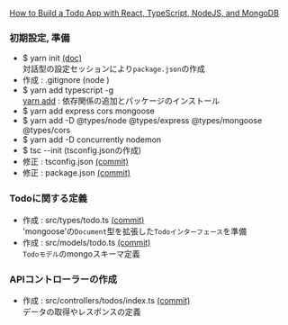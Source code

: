 [How to Build a Todo App with React, TypeScript, NodeJS, and MongoDB](https://www.freecodecamp.org/news/how-to-build-a-todo-app-with-react-typescript-nodejs-and-mongodb/)

### 初期設定, 準備
- $ yarn init [(doc)](https://classic.yarnpkg.com/ja/docs/cli/init/#toc-yarn-init)  
  対話型の設定セッションにより``package.json``の作成
- 作成 : .gitignore (node
)
- $ yarn add typescript -g  
  [yarn add](https://classic.yarnpkg.com/ja/docs/cli/add) : 依存関係の追加とパッケージのインストール
- $ yarn add express cors mongoose
- $ yarn add -D @types/node @types/express @types/mongoose @types/cors
- $ yarn add -D concurrently nodemon
- $ tsc --init (tsconfig.jsonの作成)
- 修正 : tsconfig.json [(commit)](https://github.com/RiSEblackbird/TS_Node_MongoDB/commit/94b787c19102c441b156b18b8f303e23584149b7)
- 修正 : package.json [(commit)](https://github.com/RiSEblackbird/TS_Node_MongoDB/commit/e6d56691d47c3821de4abb2e5e023c8ba76aeca6)
### Todoに関する定義
- 作成 : src/types/todo.ts [(commit)](https://github.com/RiSEblackbird/TS_Node_MongoDB/commit/45c69c2aaad6bb5637bbaf148093881966821ff9)  
  'mongoose'の``Document``型を拡張した``Todoインターフェース``を準備
- 作成 : src/models/todo.ts [(commit)](https://github.com/RiSEblackbird/TS_Node_MongoDB/commit/df005a75343738800194ba0a422864d471207f11)  
  ``Todoモデル``のmongoスキーマ定義
### APIコントローラーの作成
- 作成 : src/controllers/todos/index.ts [(commit)](https://github.com/RiSEblackbird/TS_Node_MongoDB/commit/8a37c7f873b97c9dbbd43f64b91ad8e1b6be6b2e)  
  データの取得やレスポンスの定義
